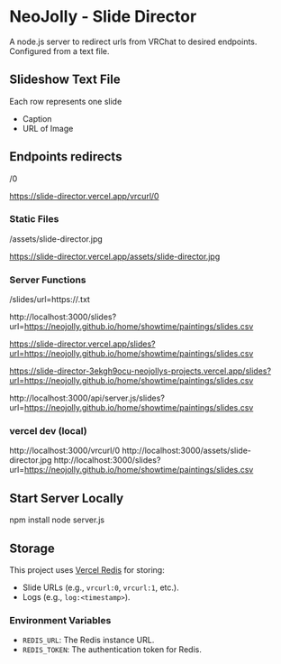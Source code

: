 # NeoJolly - Slide Director

A node.js server to redirect urls from VRChat to desired endpoints. Configured from a text file.

## Slideshow Text File

Each row represents one slide

- Caption
- URL of Image

## Endpoints redirects

/0

https://slide-director.vercel.app/vrcurl/0

### Static Files

/assets/slide-director.jpg

https://slide-director.vercel.app/assets/slide-director.jpg

### Server Functions

/slides/url=https://.txt

http://localhost:3000/slides?url=https://neojolly.github.io/home/showtime/paintings/slides.csv

https://slide-director.vercel.app/slides?url=https://neojolly.github.io/home/showtime/paintings/slides.csv

https://slide-director-3ekgh9ocu-neojollys-projects.vercel.app/slides?url=https://neojolly.github.io/home/showtime/paintings/slides.csv

http://localhost:3000/api/server.js/slides?url=https://neojolly.github.io/home/showtime/paintings/slides.csv

### vercel dev (local)

http://localhost:3000/vrcurl/0
http://localhost:3000/assets/slide-director.jpg
http://localhost:3000/slides?url=https://neojolly.github.io/home/showtime/paintings/slides.csv


## Start Server Locally

npm install
node server.js

## Storage

This project uses [Vercel Redis](https://vercel.com/docs/redis) for storing:
- Slide URLs (e.g., `vrcurl:0`, `vrcurl:1`, etc.).
- Logs (e.g., `log:<timestamp>`).

### Environment Variables
- `REDIS_URL`: The Redis instance URL.
- `REDIS_TOKEN`: The authentication token for Redis.